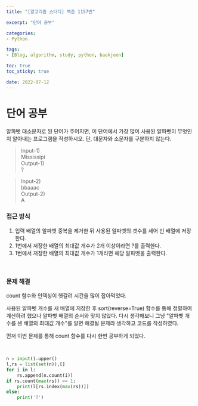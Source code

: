 ```yaml
--- 
title: "[알고리즘 스터디] 백준 1157번" 

excerpt: "단어 공부" 

categories: 
- Python

tags: 
- [Blog, algorithm, study, python, baekjoon]

toc: true
toc_sticky: true

date: 2022-07-12
--- 
```


# 단어 공부
알파벳 대소문자로 된 단어가 주어지면, 이 단어에서 가장 많이 사용된 알파벳이 무엇인지 알아내는 프로그램을 작성하시오. 단, 대문자와 소문자를 구분하지 않는다.

> Input-1) <br>
Mississipi <br>
Output-1) <br>
?

> Input-2) <br>
bbaaac <br>
Output-2) <br>
A


### 접근 방식
1. 입력 배열의 알파벳 중복을 제거한 뒤 사용된 알파벳의 갯수를 세어 빈 배열에 저장한다.
2. 1번에서 저장한 배열의 최대값 개수가 2개 이상이라면 ?를 출력한다.
3. 1번에서 저장한 배열의 최대값 개수가 1개라면 해당 알파벳을 출력한다.

<br>

### 문제 해결
count 함수와 인덱싱이 헷갈려 시간을 많이 잡아먹었다.

사용된 알파벳 개수를 새 배열에 저장한 후 sort(reverse=True) 함수를 통해 정렬하여 계산하려 했으나 알파벳 배열의 순서와 맞지 않았다.
다시 생각해보니 그냥 "알파벳 개수를 센 배열의 최대값 개수"를 알면 해결될 문제라 생각하고 코드를 작성하였다.

먼저 이번 문제를 통해 count 함수를 다시 한번 공부하게 되었다.

<br>

```python
n = input().upper()
l,rs = list(set(n)),[]
for i in l:
    rs.append(n.count(i))
if rs.count(max(rs)) == 1:
    print(l[rs.index(max(rs))])
else:
    print('?')
```
